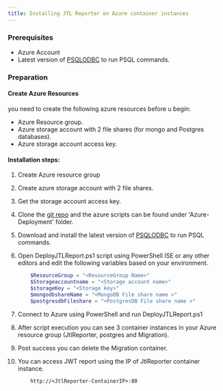 ```yaml
---
title: Installing JTL Reporter on Azure container instances 
---
```


### Prerequisites
* Azure Account 
* Latest version of [PSQLODBC](https://www.postgresql.org/ftp/odbc/versions/msi/) to run PSQL commands.

### Preparation

#### Create Azure Resources 
you need to create the following azure resources before u begin:
* Azure Resource group.
* Azure storage account with 2 file shares (for mongo and Postgres databases).
* Azure storage account access key.

#### Installation steps: 
1. Create Azure resource group 
2. Create azure storage account with 2 file shares.
3. Get the storage account access key.
4. Clone the [git repo](https://github.com/ludeknovy/jtl-reporter) and the azure scripts can be found under 'Azure-Deployment' folder.
5. Download and install the latest version of [PSQLODBC](https://www.postgresql.org/ftp/odbc/versions/msi/) to run PSQL commands.
6. Open DeployJTLReport.ps1 script using PowerShell  ISE or any other editors and edit the following variables based on your environment.
    ```powershell
        $ResourceGroup = "<ResourceGroup Name>"
        $Storageaccountname = "<Storage account name>"
        $storageKey = "<Storage key>"
        $mongodbshareName = "<MongoDB File share name >"
        $postgresdbFileshare = "<PostgresDB File share name >"
    ```
        
7. Connect to Azure using PowerShell and run DeployJTLReport.ps1
8. After script execution you can see 3 container instances in your Azure resource group (JtlReporter, postgres and Migration).
9. Post success you can delete the Migration container. 
9. You can access JWT report  using the IP of JtlReporter container instance.
    ```IP
        http://<JtlReporter-ContainerIP>:80
    ```
